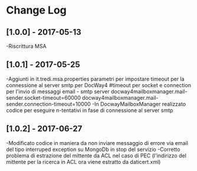 # Change Log

## [1.0.0] - 2017-05-13
-Riscrittura MSA

## [1.0.1] - 2017-05-25 
-Aggiunti in it.tredi.msa.properties parametri per impostare timeout per la connessione al server smtp  per DocWay4
	#timeout per socket e connection per l'invio di messaggi email - smtp server 
	docway4mailboxmanager.mail-sender.socket-timeout=60000
	docway4mailboxmanager.mail-sender.connection-timeout=10000
-In DocwayMailboxManager realizzato codice per eseguire n-tentativi in fase di connessione al server smtp

## [1.0.2] - 2017-06-27
-Modificato codice in maniera da non inviare messaggio di errore via email del tipo interruped exception su MongoDb in stop del servizio
-Corretto problema di estrazione del mittente da ACL nel caso di PEC (l'indirizzo del mittente per la ricerca in ACL ora viene estratto da daticert.xml)

 
 